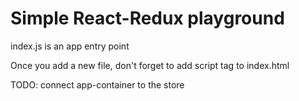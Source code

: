 # Simple React-Redux playground

index.js is an app entry point

Once you add a new file, don't forget to add script tag to index.html

TODO: connect app-container to the store

